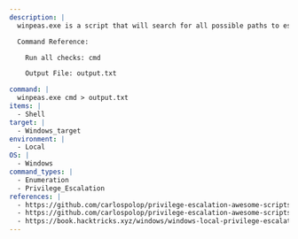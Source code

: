 ```yaml
---
description: |
  winpeas.exe is a script that will search for all possible paths to escalate privileges on Windows hosts. The below command will run all priv esc checks and store the output in a file.

  Command Reference:

  	Run all checks: cmd

  	Output File: output.txt

command: |
  winpeas.exe cmd > output.txt
items: |
  - Shell
target: |
  - Windows_target
environment: |
  - Local
OS: |
  - Windows
command_types: |
  - Enumeration
  - Privilege_Escalation
references: |
  - https://github.com/carlospolop/privilege-escalation-awesome-scripts-suite/tree/master/winPEAS
  - https://github.com/carlospolop/privilege-escalation-awesome-scripts-suite/blob/master/winPEAS/winPEASexe/README.md
  - https://book.hacktricks.xyz/windows/windows-local-privilege-escalation
---
```

